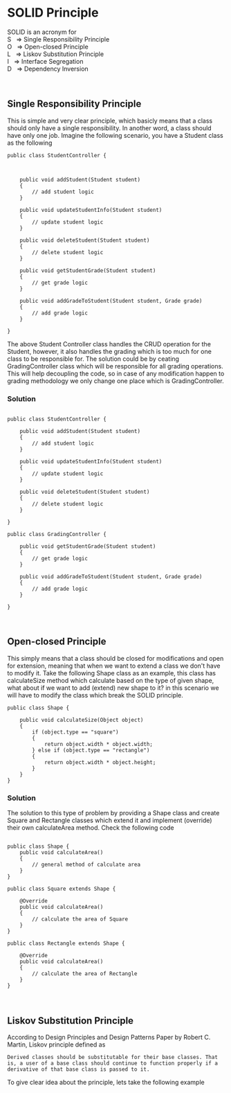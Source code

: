 # SOLID Principle

SOLID is an acronym for
<br>
S &nbsp; => Single Responsibility Principle
<br>
O &nbsp; => Open-closed Principle
<br>
L &nbsp; => Liskov Substitution Principle
<br>
I &nbsp;  => Interface Segregation
<br>
D &nbsp;  => Dependency Inversion

<br>

## Single Responsibility Principle
This is simple and very clear principle, which basicly means that a class should only have a single responsibility. In another word, a class should have only one job. Imagine the following scenario, you have a Student class as the following
```
public class StudentController {
    


    public void addStudent(Student student)
    {
        // add student logic
    }

    public void updateStudentInfo(Student student)
    {
        // update student logic
    }

    public void deleteStudent(Student student)
    {
        // delete student logic
    }

    public void getStudentGrade(Student student)
    {
        // get grade logic
    }

    public void addGradeToStudent(Student student, Grade grade)
    {
        // add grade logic
    }
    
}
```
The above Student Controller class handles the CRUD operation for the Student, however, it also handles the grading which is too much for one class to be responsible for. The solution could be by ceating GradingController class which will be responsible for all grading operations. This will help decoupling the code, so in case of any modification happen to grading methodology we only change one place which is GradingController.

### Solution
```
    
public class StudentController {

    public void addStudent(Student student)
    {
        // add student logic
    }

    public void updateStudentInfo(Student student)
    {
        // update student logic
    }

    public void deleteStudent(Student student)
    {
        // delete student logic
    }
    
}

public class GradingController {

    public void getStudentGrade(Student student)
    {
        // get grade logic
    }

    public void addGradeToStudent(Student student, Grade grade)
    {
        // add grade logic
    }
    
}
```
<br>

## Open-closed Principle
This simply means that a class should be closed for modifications and open for extension, meaning that when we want to extend a class we don't have to modify it. Take the following Shape class as an example, this class has calculateSize method which calculate based on the type of given shape, what about if we want to add (extend) new shape to it? in this scenario we will have to modify the class which break the SOLID principle.

```
public class Shape {

    public void calculateSize(Object object)
    {
        if (object.type == "square")
        {
            return object.width * object.width;
        } else if (object.type == "rectangle")
        {
            return object.width * object.height;
        }
    }
}
```
### Solution
The solution to this type of problem by providing a Shape class and create Square and Rectangle classes which extend it and implement (override) their own calculateArea method. Check the following code
```

public class Shape {
    public void calculateArea()
    {
        // general method of calculate area
    }
}

public class Square extends Shape {

    @Override
    public void calculateArea()
    {
        // calculate the area of Square
    }
}

public class Rectangle extends Shape {

    @Override
    public void calculateArea()
    {
        // calculate the area of Rectangle
    }
}
```

<br>

## Liskov Substitution Principle
According to Design Principles and Design Patterns Paper by Robert C. Martin, Liskov principle defined as 
```
Derived classes should be substitutable for their base classes. That is, a user of a base class should continue to function properly if a derivative of that base class is passed to it.
```

To give clear idea about the principle, lets take the following example
```

```
